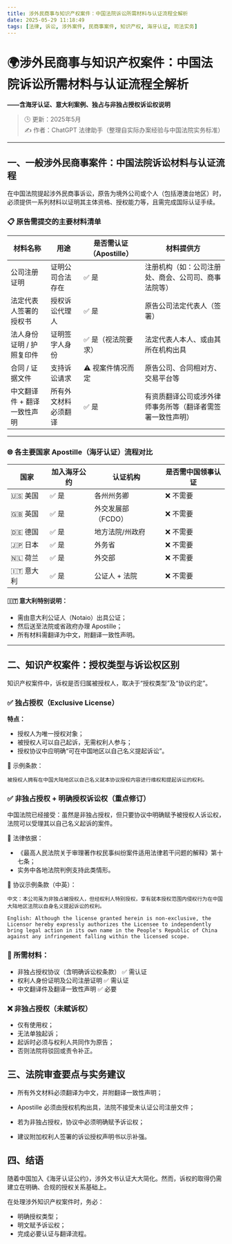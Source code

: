 ```yaml
---
title: 涉外民商事与知识产权案件：中国法院诉讼所需材料与认证流程全解析
date: 2025-05-29 11:18:49
tags: [法律, 诉讼, 涉外案件, 民商事案件, 知识产权, 海牙认证, 司法实务]
---
```

# 🌍涉外民商事与知识产权案件：中国法院诉讼所需材料与认证流程全解析  
**——含海牙认证、意大利案例、独占与非独占授权诉讼权说明**  

> 🕒 更新：2025年5月  
> ✍️ 作者：ChatGPT 法律助手（整理自实际办案经验与中国法院实务标准）

---

## 一、一般涉外民商事案件：中国法院诉讼材料与认证流程

在中国法院提起涉外民商事诉讼，原告为境外公司或个人（包括港澳台地区）时，必须提供一系列材料以证明其主体资格、授权能力等，且需完成国际认证手续。

### 📋 原告需提交的主要材料清单

| 材料名称            | 用途         | 是否需认证（Apostille） | 材料提供方                         |
| --------------- | ---------- | ---------------- | ----------------------------- |
| 公司注册证明          | 证明公司合法存在   | ✅ 是              | 注册机构（如：公司注册处、商会、公司司、商事法院等）    |
| 法定代表人签署的授权书     | 授权诉讼代理人    | ✅ 是              | 原告公司法定代表人（签署）                 |
| 法人身份证明 / 护照复印件  | 证明签字人身份    | ✅ 是（视法院要求）       | 法定代表人本人、或由其所在机构出具             |
| 合同 / 证据文件       | 支持诉讼请求     | ⚠️ 视案件情况而定       | 原告公司、合同相对方、交易平台等              |
| 中文翻译件 + 翻译一致性声明 | 所有外文材料必须翻译 | ✅ 是              | 有资质翻译公司或涉外律师事务所等（翻译者需签署一致性声明） |


---

### 🌐 各主要国家 Apostille（海牙认证）流程对比

| 国家 | 加入海牙公约 | 认证机构 | 是否需中国领事认证 |
|------|--------------|-----------|----------------------|
| 🇺🇸 美国 | ✅ 是 | 各州州务卿 | ❌ 不需要 |
| 🇬🇧 英国 | ✅ 是 | 外交发展部（FCDO） | ❌ 不需要 |
| 🇩🇪 德国 | ✅ 是 | 地方法院/州政府 | ❌ 不需要 |
| 🇯🇵 日本 | ✅ 是 | 外务省 | ❌ 不需要 |
| 🇳🇱 荷兰 | ✅ 是 | 外交部 | ❌ 不需要 |
| 🇮🇹 意大利 | ✅ 是 | 公证人 + 法院 | ❌ 不需要 |

#### 🇮🇹 意大利特别说明：

- 需由意大利公证人（Notaio）出具公证；
- 然后送至法院或省政府办理 Apostille；
- 所有材料需翻译为中文，附翻译一致性声明。

---

## 二、知识产权案件：授权类型与诉讼权区别

知识产权案件中，诉权是否归属被授权人，取决于“授权类型”及“协议约定”。

### ✅ 独占授权（Exclusive License）

**特点：**

- 授权人为唯一授权对象；
- 被授权人可以自己起诉，无需权利人参与；
- 授权协议中应明确“可在中国地区以自己名义提起诉讼”。

📄 示例条款：

```text
被授权人拥有在中国大陆地区以自己名义就本协议授权内容进行维权和提起诉讼的权利。
```

### ✅ 非独占授权 + 明确授权诉讼权（重点修订）
中国法院已经接受：虽然是非独占授权，但只要协议中明确赋予被授权人诉讼权，法院可以受理其以自己名义起诉的案件。

📌 法律依据：

* 《最高人民法院关于审理著作权民事纠纷案件适用法律若干问题的解释》第十七条；
* 实务中各地法院判例支持此类情形。

📄 协议示例条款（中英）：

``` text
中文：本公司虽为非独占被授权人，但经权利人特别授权，享有就本授权范围内侵权行为在中国大陆地区法院以自身名义提起诉讼的权利。

English: Although the license granted herein is non-exclusive, the Licensor hereby expressly authorizes the Licensee to independently bring legal action in its own name in the People's Republic of China against any infringement falling within the licensed scope.
```

### 📁 所需材料：

* 非独占授权协议（含明确诉讼权条款） ✅ 需认证
* 权利人身份证明及公司注册证明 ✅ 需认证
* 中文翻译件及翻译一致性声明 ✅ 必要

### ❌ 非独占授权（未赋诉权）
* 仅有使用权；
* 无法单独起诉；
* 起诉时必须与权利人共同作为原告；
* 否则法院将驳回或责令补正。

## 三、法院审查要点与实务建议

* 所有外文材料必须翻译为中文，并附翻译一致性声明；

* Apostille 必须由授权机构出具，法院不接受未认证公司注册文件；

* 若为非独占授权，协议中必须明确赋予诉讼权；

* 建议附加权利人签署的诉讼授权声明书以示补强。

## 四、结语
随着中国加入《海牙认证公约》，涉外文书认证大大简化。然而，诉权的取得仍需建立在明确、合规的授权关系基础上。

在处理涉外知识产权案件时，务必：

* 明确授权类型；
* 明文赋予诉讼权；
* 完成必要认证与翻译流程。
